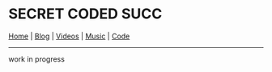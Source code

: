 # SECRET CODED SUCC
[Home](soocc.github.io) | [Blog](blog) | [Videos](videos) | [Music](music) | [Code](code)
<hr>

work in progress
